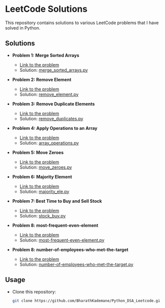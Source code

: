# LeetCode Solutions

This repository contains solutions to various LeetCode problems that I have solved in Python.

## Solutions

- **Problem 1: Merge Sorted Arrays**
  - [Link to the problem](https://leetcode.com/problems/merge-sorted-array/)
  - Solution: [merge_sorted_arrays.py](./merge_sorted_arrays.py)

- **Problem 2: Remove Element**
  - [Link to the problem](https://leetcode.com/problems/remove-element/)
  - Solution: [remove_element.py](./remove_element.py)
    
- **Problem 3: Remove Duplicate Elements**
  - [Link to the problem](https://leetcode.com/problems/remove-duplicates-from-sorted-array/)
  - Solution: [remove_duplicates.py](./remove_duplicates.py)
 
- **Problem 4: Apply Operations to an Array**
  - [Link to the problem](https://leetcode.com/problems/apply-operations-to-an-array/)
  - Solution: [array_operations.py](./array_operations.py)
    
- **Problem 5: Move Zeroes**
  - [Link to the problem](https://leetcode.com/problems/move-zeroes/)
  - Solution: [move_zeroes.py](./move_zeroes.py)
- **Problem 6: Majority Element**
  - [Link to the problem](https://leetcode.com/problems/majority-element/)
  - Solution: [majority_ele.py](./majority_ele.py)
- **Problem 7: Best Time to Buy and Sell Stock**
  - [Link to the problem](https://leetcode.com/problems/best-time-to-buy-and-sell-stock/)
  - Solution: [stock_buy.py](./stock_buy.py)
- **Problem 8: most-frequent-even-element**
  - [Link to the problem](https://leetcode.com/problems/most-frequent-even-element/)
  - Solution: [most-frequent-even-element.py](./most-frequent-even-element.py)
- **Problem 8: number-of-employees-who-met-the-target**
  - [Link to the problem](https://leetcode.com/problems/number-of-employees-who-met-the-target/)
  - Solution: [number-of-employees-who-met-the-target.py](./number-of-employees-who-met-the-target.py)


## Usage

- Clone this repository:
  ```bash
  git clone https://github.com/BharathKademane/Python_DSA_Leetcode.git
